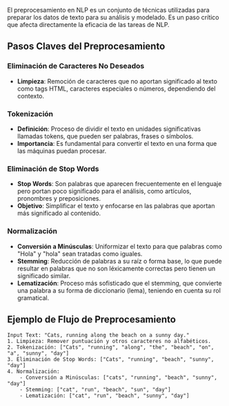 
El preprocesamiento en NLP es un conjunto de técnicas utilizadas para preparar los datos de texto para su análisis y modelado. Es un paso crítico que afecta directamente la eficacia de las tareas de NLP.

## Pasos Claves del Preprocesamiento

### Eliminación de Caracteres No Deseados
- **Limpieza**: Remoción de caracteres que no aportan significado al texto como tags HTML, caracteres especiales o números, dependiendo del contexto.

### Tokenización
- **Definición**: Proceso de dividir el texto en unidades significativas llamadas tokens, que pueden ser palabras, frases o símbolos.
- **Importancia**: Es fundamental para convertir el texto en una forma que las máquinas puedan procesar.

### Eliminación de Stop Words
- **Stop Words**: Son palabras que aparecen frecuentemente en el lenguaje pero portan poco significado para el análisis, como artículos, pronombres y preposiciones.
- **Objetivo**: Simplificar el texto y enfocarse en las palabras que aportan más significado al contenido.

### Normalización
- **Conversión a Minúsculas**: Uniformizar el texto para que palabras como "Hola" y "hola" sean tratadas como iguales.
- **Stemming**: Reducción de palabras a su raíz o forma base, lo que puede resultar en palabras que no son léxicamente correctas pero tienen un significado similar.
- **Lematización**: Proceso más sofisticado que el stemming, que convierte una palabra a su forma de diccionario (lema), teniendo en cuenta su rol gramatical.

## Ejemplo de Flujo de Preprocesamiento

```plaintext
Input Text: "Cats, running along the beach on a sunny day."
1. Limpieza: Remover puntuación y otros caracteres no alfabéticos.
2. Tokenización: ["Cats", "running", "along", "the", "beach", "on", "a", "sunny", "day"]
3. Eliminación de Stop Words: ["Cats", "running", "beach", "sunny", "day"]
4. Normalización:
    - Conversión a Minúsculas: ["cats", "running", "beach", "sunny", "day"]
    - Stemming: ["cat", "run", "beach", "sun", "day"]
    - Lematización: ["cat", "run", "beach", "sunny", "day"]
```
